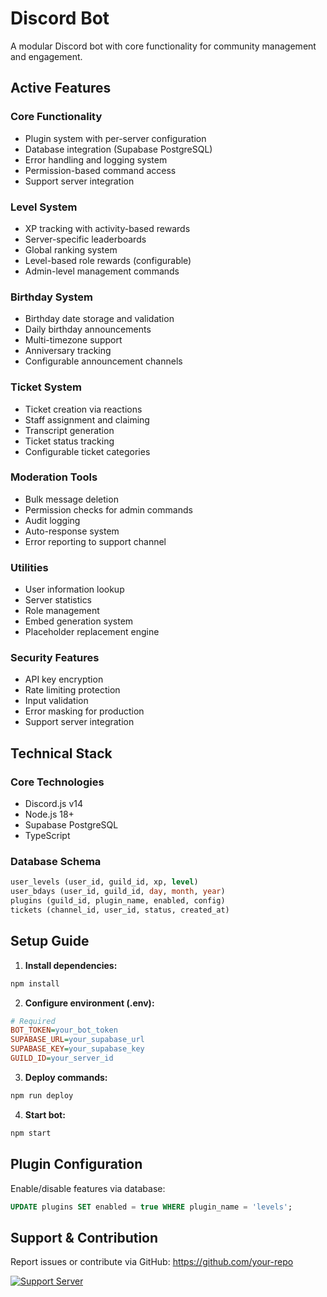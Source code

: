 # Discord Bot

A modular Discord bot with core functionality for community management and engagement.

## Active Features

### Core Functionality
- Plugin system with per-server configuration
- Database integration (Supabase PostgreSQL)
- Error handling and logging system
- Permission-based command access
- Support server integration

### Level System
- XP tracking with activity-based rewards
- Server-specific leaderboards
- Global ranking system
- Level-based role rewards (configurable)
- Admin-level management commands

### Birthday System
- Birthday date storage and validation
- Daily birthday announcements
- Multi-timezone support
- Anniversary tracking
- Configurable announcement channels

### Ticket System
- Ticket creation via reactions
- Staff assignment and claiming
- Transcript generation
- Ticket status tracking
- Configurable ticket categories

### Moderation Tools
- Bulk message deletion
- Permission checks for admin commands
- Audit logging
- Auto-response system
- Error reporting to support channel

### Utilities
- User information lookup
- Server statistics
- Role management
- Embed generation system
- Placeholder replacement engine

### Security Features
- API key encryption
- Rate limiting protection
- Input validation
- Error masking for production
- Support server integration

## Technical Stack

### Core Technologies
- Discord.js v14
- Node.js 18+
- Supabase PostgreSQL
- TypeScript

### Database Schema
```sql
user_levels (user_id, guild_id, xp, level)
user_bdays (user_id, guild_id, day, month, year)
plugins (guild_id, plugin_name, enabled, config)
tickets (channel_id, user_id, status, created_at)
```

## Setup Guide

1. **Install dependencies:**
```bash
npm install
```

2. **Configure environment (.env):**
```ini
# Required
BOT_TOKEN=your_bot_token
SUPABASE_URL=your_supabase_url
SUPABASE_KEY=your_supabase_key
GUILD_ID=your_server_id
```

3. **Deploy commands:**
```bash
npm run deploy
```

4. **Start bot:**
```bash
npm start
```

## Plugin Configuration

Enable/disable features via database:
```sql
UPDATE plugins SET enabled = true WHERE plugin_name = 'levels';
```

## Support & Contribution

Report issues or contribute via GitHub:
https://github.com/your-repo

[![Support Server](https://img.shields.io/discord/1234567890?label=Support%20Server)](https://discord.gg/RfBydgJpmU)
